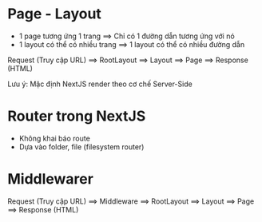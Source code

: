 # Page - Layout

- 1 page tương ứng 1 trang ==> Chỉ có 1 đường dẫn tương ứng với nó
- 1 layout có thể có nhiều trang ==> 1 layout có thể có nhiều đường dẫn

Request (Truy cập URL) ==> RootLayout ==> Layout ==> Page ==> Response (HTML)

Lưu ý: Mặc định NextJS render theo cơ chế Server-Side

# Router trong NextJS

- Không khai báo route
- Dựa vào folder, file (filesystem router)

# Middlewarer

Request (Truy cập URL) ==> Middleware ==> RootLayout ==> Layout ==> Page ==> Response (HTML)
